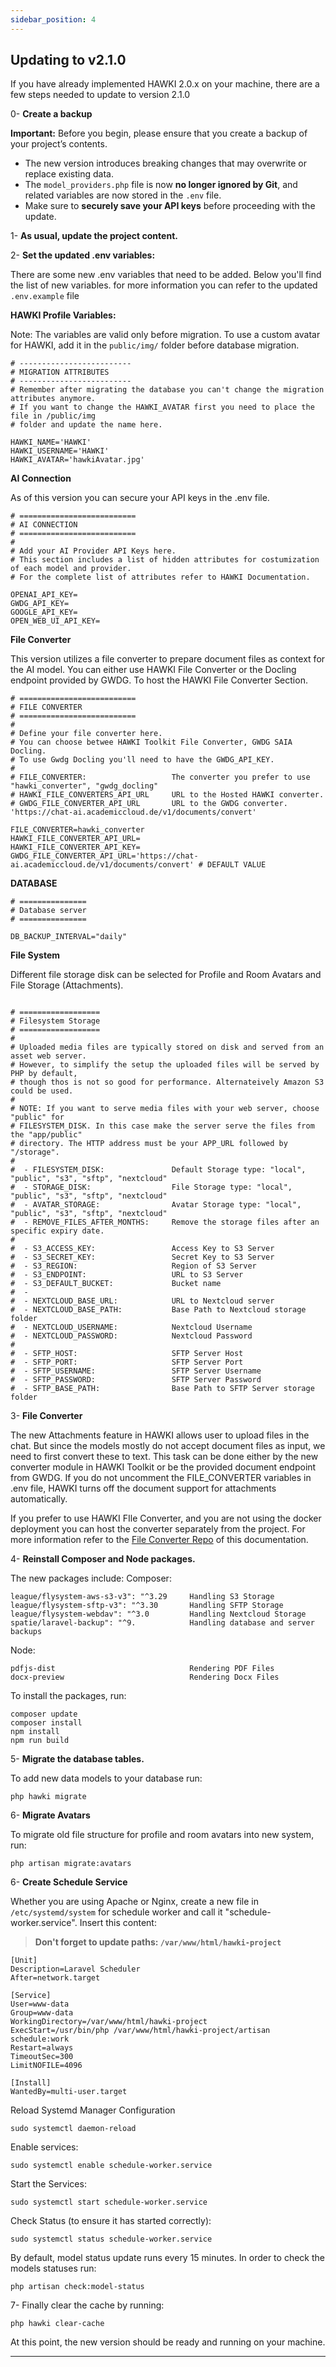 ```yaml
---
sidebar_position: 4
---
```


## Updating to v2.1.0

If you have already implemented HAWKI 2.0.x on your machine, there are a few steps needed to update to version 2.1.0

0- **Create a backup**

**Important:** Before you begin, please ensure that you create a backup of your project’s contents.

- The new version introduces breaking changes that may overwrite or replace existing data.
- The `model_providers.php` file is now **no longer ignored by Git**, and related variables are now stored in the `.env` file.
- Make sure to **securely save your API keys** before proceeding with the update.

1- **As usual, update the project content.**

2- **Set the updated .env variables:**

There are some new .env variables that need to be added. Below you'll find the list of new variables. for more information you can refer to the updated `.env.example` file

**HAWKI Profile Variables:**

Note: The variables are valid only before migration.
To use a custom avatar for HAWKI, add it in the `public/img/` folder before database migration.

```
# -------------------------
# MIGRATION ATTRIBUTES
# -------------------------
# Remember after migrating the database you can't change the migration attributes anymore.
# If you want to change the HAWKI_AVATAR first you need to place the file in /public/img
# folder and update the name here.

HAWKI_NAME='HAWKI'
HAWKI_USERNAME='HAWKI'
HAWKI_AVATAR='hawkiAvatar.jpg'
```

**AI Connection**

As of this version you can secure your API keys in the .env file.

```
# ==========================
# AI CONNECTION
# ==========================
#
# Add your AI Provider API Keys here.
# This section includes a list of hidden attributes for costumization of each model and provider.
# For the complete list of attributes refer to HAWKI Documentation.

OPENAI_API_KEY=
GWDG_API_KEY=
GOOGLE_API_KEY=
OPEN_WEB_UI_API_KEY=

```

**File Converter**

This version utilizes a file converter to prepare document files as context for the AI model.
You can either use HAWKI File Converter or the Docling endpoint provided by GWDG.
To host the HAWKI File Converter Section.

```
# ==========================
# FILE CONVERTER
# ==========================
#
# Define your file converter here.
# You can choose betwee HAWKI Toolkit File Converter, GWDG SAIA Docling.
# To use Gwdg Docling you'll need to have the GWDG_API_KEY.
#
# FILE_CONVERTER:                   The converter you prefer to use "hawki_converter", "gwdg_docling"
# HAWKI_FILE_CONVERTERS_API_URL     URL to the Hosted HAWKI converter.
# GWDG_FILE_CONVERTER_API_URL       URL to the GWDG converter. 'https://chat-ai.academiccloud.de/v1/documents/convert'

FILE_CONVERTER=hawki_converter
HAWKI_FILE_CONVERTER_API_URL=
HAWKI_FILE_CONVERTER_API_KEY=
GWDG_FILE_CONVERTER_API_URL='https://chat-ai.academiccloud.de/v1/documents/convert' # DEFAULT VALUE

```

**DATABASE**

```
# ===============
# Database server
# ===============

DB_BACKUP_INTERVAL="daily"

```

**File System**

Different file storage disk can be selected for Profile and Room Avatars and File Storage (Attachments).

```

# ==================
# Filesystem Storage
# ==================
#
# Uploaded media files are typically stored on disk and served from an asset web server.
# However, to simplify the setup the uploaded files will be served by PHP by default,
# though thos is not so good for performance. Alternateively Amazon S3 could be used.
#
# NOTE: If you want to serve media files with your web server, choose "public" for
# FILESYSTEM_DISK. In this case make the server serve the files from the "app/public"
# directory. The HTTP address must be your APP_URL followed by "/storage".
#
#  - FILESYSTEM_DISK:               Default Storage type: "local", "public", "s3", "sftp", "nextcloud"
#  - STORAGE_DISK:                  File Storage type: "local", "public", "s3", "sftp", "nextcloud"
#  - AVATAR_STORAGE:                Avatar Storage type: "local", "public", "s3", "sftp", "nextcloud"
#  - REMOVE_FILES_AFTER_MONTHS:     Remove the storage files after an specific expiry date.
# 
#  - S3_ACCESS_KEY:                 Access Key to S3 Server 
#  - S3_SECRET_KEY:                 Secret Key to S3 Server
#  - S3_REGION:                     Region of S3 Server
#  - S3_ENDPOINT:                   URL to S3 Server
#  - S3_DEFAULT_BUCKET:             Bucket name
#  - 
#  - NEXTCLOUD_BASE_URL:            URL to Nextcloud server
#  - NEXTCLOUD_BASE_PATH:           Base Path to Nextcloud storage folder
#  - NEXTCLOUD_USERNAME:            Nextcloud Username
#  - NEXTCLOUD_PASSWORD:            Nextcloud Password
# 
#  - SFTP_HOST:                     SFTP Server Host
#  - SFTP_PORT:                     SFTP Server Port
#  - SFTP_USERNAME:                 SFTP Server Username
#  - SFTP_PASSWORD:                 SFTP Server Password
#  - SFTP_BASE_PATH:                Base Path to SFTP Server storage folder
```


3- **File Converter**

The new Attachments feature in HAWKI allows user to upload files in the chat. But since the models mostly do not accept document files as input, we need to first convert these to text.
This task can be done either by the new converter module in HAWKI Toolkit or be the provided document endpoint from GWDG.
If you do not uncomment the FILE_CONVERTER variables in .env file, HAWKI turns off the document support for attachments automatically.

If you prefer to use HAWKI FIle Converter, and you are not using the docker deployment you can host the converter separately from the project.
For more information refer to the [File Converter Repo](https://github.com/hawk-digital-environments/hawki-toolkit-file-converter) of this documentation.



4- **Reinstall Composer and Node packages.**

The new packages include:
Composer: 
```
league/flysystem-aws-s3-v3": "^3.29     Handling S3 Storage
league/flysystem-sftp-v3": "^3.30       Handling SFTP Storage
league/flysystem-webdav": "^3.0         Handling Nextcloud Storage
spatie/laravel-backup": "^9.            Handling database and server backups
```

Node:
```
pdfjs-dist                              Rendering PDF Files
docx-preview                            Rendering Docx Files
```

To install the packages, run:

```
composer update
composer install
npm install
npm run build
```

5- **Migrate the database tables.**

To add new data models to your database run:
```
php hawki migrate
```

6- **Migrate Avatars**

To migrate old file structure for profile and room avatars into new system, run:

```
php artisan migrate:avatars
```


6- **Create Schedule Service**

Whether you are using Apache or Nginx, create a new file in `/etc/systemd/system` for schedule worker and call it "schedule-worker.service". Insert this content:

>**Don't forget to update paths: `/var/www/html/hawki-project`**

```
[Unit]
Description=Laravel Scheduler
After=network.target

[Service]
User=www-data
Group=www-data
WorkingDirectory=/var/www/html/hawki-project
ExecStart=/usr/bin/php /var/www/html/hawki-project/artisan schedule:work
Restart=always
TimeoutSec=300
LimitNOFILE=4096

[Install]
WantedBy=multi-user.target
```


Reload Systemd Manager Configuration

```
sudo systemctl daemon-reload
```

Enable services:

```
sudo systemctl enable schedule-worker.service
```

Start the Services:

```
sudo systemctl start schedule-worker.service
```

Check Status (to ensure it has started correctly):

```
sudo systemctl status schedule-worker.service
```

By default, model status update runs every 15 minutes.
In order to check the models statuses run:
```
php artisan check:model-status
```

7- Finally clear the cache by running:

```
php hawki clear-cache
```

At this point, the new version should be ready and running on your machine.


---
